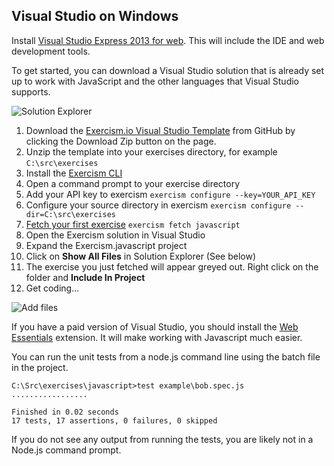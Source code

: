 ## Visual Studio on Windows

Install [Visual Studio Express 2013 for web](http://www.visualstudio.com/en-us/products/visual-studio-express-vs.aspx). This will include the IDE and web development tools.

To get started, you can download a Visual Studio solution that is already set up to work with JavaScript and the other languages that Visual Studio supports.

![Solution Explorer](/img/SolutionExplorer.png)

1. Download the [Exercism.io Visual Studio Template](https://github.com/rprouse/Exercism.VisualStudio) from GitHub by clicking the Download Zip button on the page.
2. Unzip the template into your exercises directory, for example `C:\src\exercises`
2. Install the [Exercism CLI](http://help.exercism.io/installing-the-cli.html)
3. Open a command prompt to your exercise directory
4. Add your API key to exercism `exercism configure --key=YOUR_API_KEY`
5. Configure your source directory in exercism `exercism configure --dir=C:\src\exercises`
6. [Fetch your first exercise](http://help.exercism.io/fetching-exercises.html) `exercism fetch javascript`
7. Open the Exercism solution in Visual Studio
8. Expand the Exercism.javascript project
9. Click on **Show All Files** in Solution Explorer (See below)
10. The exercise you just fetched will appear greyed out. Right click on the folder and **Include In Project**
11. Get coding...

![Add files](/img/AddFiles.png)

If you have a paid version of Visual Studio, you should install the [Web Essentials](http://vswebessentials.com/) extension. It will make working with Javascript much easier.

You can run the unit tests from a node.js command line using the batch file in the project.

```
C:\Src\exercises\javascript>test example\bob.spec.js
.................

Finished in 0.02 seconds
17 tests, 17 assertions, 0 failures, 0 skipped
```

If you do not see any output from running the tests, you are likely not in a Node.js command prompt.
